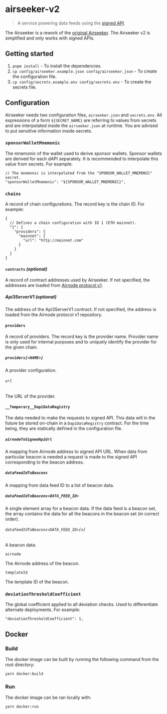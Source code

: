 # airseeker-v2

> A service powering data feeds using the [signed API](https://github.com/api3dao/signed-api).

The Airseeker is a rework of the [original Airseeker](https://github.com/api3dao/airseeker). The Airseeker v2 is
simplified and only works with signed APIs.

## Getting started

1. `pnpm install` - To install the dependencies.
2. `cp config/airseeker.example.json config/airseeker.json` - To create the configuration file.
3. `cp config/secrets.example.env config/secrets.env` - To create the secrets file.

## Configuration

Airseeker needs two configuration files, `airseeker.json` and `secrets.env`. All expressions of a form `${SECRET_NAME}`
are referring to values from secrets and are interpolated inside the `airseeker.json` at runtime. You are advised to put
sensitive information inside secrets.

### `sponsorWalletMnemonic`

The mnemonic of the wallet used to derive sponsor wallets. Sponsor wallets are derived for each dAPI separately. It is
recommended to interpolate this value from secrets. For example:

```jsonc
// The mnemonic is interpolated from the "SPONSOR_WALLET_MNEMONIC" secret.
"sponsorWalletMnemonic": "${SPONSOR_WALLET_MNEMONIC}",
```

### `chains`

A record of chain configurations. The record key is the chain ID. For example:

```jsonc
{
  // Defines a chain configuration with ID 1 (ETH mainnet).
  "1": {
    "providers": {
      "mainnet": {
        "url": "http://mainnet.com"
      }
    }
  }
}
```

#### `contracts` _(optional)_

A record of contract addresses used by Airseeker. If not specified, the addresses are loaded from
[Airnode protocol v1](https://github.com/api3dao/airnode-protocol-v1).

##### Api3ServerV1 _(optional)_

The address of the Api3ServerV1 contract. If not specified, the address is loaded from the Airnode protocol v1
repository.

#### `providers`

A record of providers. The record key is the provider name. Provider name is only used for internal purposes and to
uniquely identify the provider for the given chain.

##### `providers[<NAME>]`

A provider configuration.

###### `url`

The URL of the provider.

#### `__Temporary__DapiDataRegistry`

The data needed to make the requests to signed API. This data will in the future be stored on-chain in a
`DapiDataRegistry` contract. For the time being, they are statically defined in the configuration file.

##### `airnodeToSignedApiUrl`

A mapping from Airnode address to signed API URL. When data from particular beacon is needed a request is made to the
signed API corresponding to the beacon address.

##### `dataFeedIdToBeacons`

A mapping from data feed ID to a list of beacon data.

##### `dataFeedIdToBeacons<DATA_FEED_ID>`

A single element array for a beacon data. If the data feed is a beacon set, the array contains the data for all the
beacons in the beacon set (in correct order).

###### `dataFeedIdToBeacons<DATA_FEED_ID>[n]`

A beacon data.

`airnode`

The Airnode address of the beacon.

`templateId`

The template ID of the beacon.

### `deviationThresholdCoefficient`

The global coefficient applied to all deviation checks. Used to differentiate alternate deployments. For example:

```jsonc
"deviationThresholdCoefficient": 1,
```

## Docker

### Build

The docker image can be built by running the following command from the root directory:

```sh
yarn docker:build
```

### Run

The docker image can be ran locally with:

```sh
yarn docker:run
```
